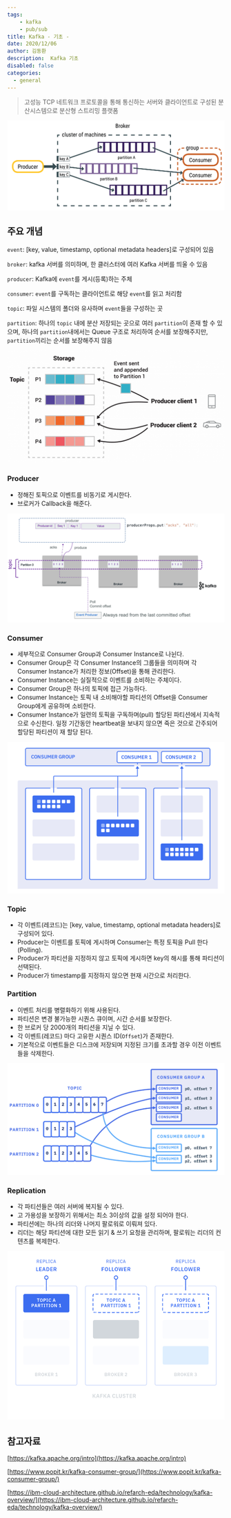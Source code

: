 ```yaml
---
tags: 
    - kafka
    - pub/sub
title: Kafka - 기초 -
date: 2020/12/06
author: 김동환
description:  Kafka 기초
disabled: false
categories:
  - general
---
```


> 고성능 TCP 네트워크 프로토콜을 통해 통신하는 서버와 클라이언트로 구성된 분산시스템으로 분산형 스트리밍 플랫폼

![/assets/images/kafka/partitionsKafka.png](/assets/images/kafka/partitionsKafka.png)

## 주요 개념

`event`: [key, value, timestamp, optional metadata headers]로 구성되어 있음

`broker`: kafka 서버를 의미하며, 한 클러스터에 여러 Kafka 서버를 띄울 수 있음

`producer`: Kafka에 `event`를 게시(등록)하는 주체

`consumer`: `event`를 구독하는 클라이언트로 해당 `event`를 읽고 처리함

`topic`: 파일 시스템의 폴더와 유사하며 `event`들을 구성하는 곳

`partition`: 하나의 `topic` 내에 분산 저장되는 곳으로 여러 `partition`이 존재 할 수 있으며, 하나의 `partition`내에서는 Queue 구조로 처리하여 순서를 보장해주지만, `partition`끼리는 순서를 보장해주지 않음

![/assets/images/kafka/streams-and-tables-p1_p4.png](/assets/images/kafka/streams-and-tables-p1_p4.png)

### Producer

- 정해진 토픽으로 이벤트를 비동기로 게시한다.
- 브로커가 Callback을 해준다.

![/assets/images/kafka/producer.png](/assets/images/kafka/producer.png)

### Consumer

- 세부적으로 Consumer Group과 Consumer Instance로 나뉜다.
- Consumer Group은 각 Consumer Instance의 그룹들을 의미하며 각 Consumer Instance가 처리한 정보(Offset)을 통해 관리한다.
- Consumer Instance는 실질적으로 이벤트를 소비하는 주체이다.
- Consumer Group은 하나의 토픽에 접근 가능하다.
- Consumer Instance는 토픽 내 소비해야할 파티션의 Offset을 Consumer Group에게 공유하며 소비한다.
- Consumer Instance가 일련의 토픽을 구독하며(pull) 할당된 파티션에서 지속적으로 수신한다. 일정 기간동안 heartbeat을 보내지 않으면 죽은 것으로 간주되어 할당된 파티션이 재 할당 된다.

![/assets/images/kafka/consumer-group.png](/assets/images/kafka/consumer-group.png)

### Topic

- 각 이벤트(레코드)는 [key, value, timestamp, optional metadata headers]로 구성되어 있다.
- Producer는 이벤트를 토픽에 게시하며 Consumer는 특정 토픽을 Pull 한다(Polling).
- Producer가 파티션을 지정하지 않고 토픽에 게시하면 key의 해시를 통해 파티션이 선택된다.
- Producer가 timestamp를 지정하지 않으면 현재 시간으로 처리한다.

### Partition

- 이벤트 처리를 병렬화하기 위해 사용된다.
- 파티션은 변경 불가능한 시퀀스 큐이며, 시간 순서를 보장한다.
- 한 브로커 당 2000개의 파티션을 지닐 수 있다.
- 각 이벤트(레코드) 마다 고유한 시퀀스 ID(`Offset`)가 존재한다.
- 기본적으로 이벤트들은 디스크에 저장되며 지정된 크기를 초과할 경우 이전 이벤트들을 삭제한다.

![/assets/images/kafka/consume.png](/assets/images/kafka/consume.png)

### Replication

- 각 파티션들은 여러 서버에 복지될 수 있다.
- 고 가용성을 보장하기 위해서는 최소 3이상의 값을 설정 되어야 한다.
- 파티션에는 하나의 리더와 나머지 팔로워로 이뤄져 있다.
- 리더는 해당 파티션에 대한 모든 읽기 & 쓰기 요청을 관리하며, 팔로워는 리더의 컨텐츠를 복제한다.

![/assets/images/kafka/topic-replication.png](/assets/images/kafka/topic-replication.png)

## 참고자료

[https://kafka.apache.org/intro](https://kafka.apache.org/intro)

[https://www.popit.kr/kafka-consumer-group/](https://www.popit.kr/kafka-consumer-group/)

[https://ibm-cloud-architecture.github.io/refarch-eda/technology/kafka-overview/](https://ibm-cloud-architecture.github.io/refarch-eda/technology/kafka-overview/)